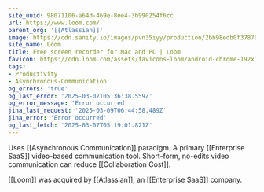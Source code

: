 ```yaml
---
site_uuid: 98071106-a64d-469e-8ee4-3b990254f6cc
url: https://www.loom.com/
parent_org: '[[Atlassian]]'
image: https://cdn.sanity.io/images/pvn35iyy/production/2bb98edb0f378799d46fc7aa3564b9ad28604073-1200x627.png
site_name: Loom
title: Free screen recorder for Mac and PC | Loom
favicon: https://cdn.loom.com/assets/favicons-loom/android-chrome-192x192.png
tags:
- Productivity
- Asynchronous-Communication
og_errors: 'true'
og_last_error: '2025-03-07T05:36:38.559Z'
og_error_message: 'Error occurred'
jina_last_request: '2025-03-09T06:44:58.489Z'
jina_error: 'Error occurred'
og_last_fetch: '2025-03-07T05:19:01.821Z'
---
```


Uses [[Asynchronous Communication]] paradigm.  A primary [[Enterprise SaaS]] video-based communication tool.  Short-form, no-edits video communication can reduce [[Collaboration Cost]]. 

[[Loom]] was acquired by [[Atlassian]], an [[Enterprise SaaS]] company.  





